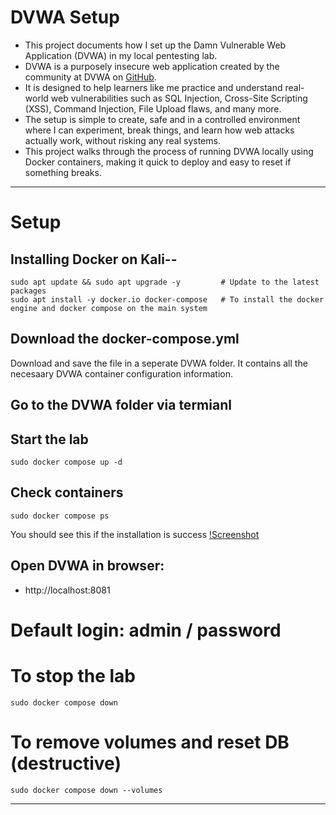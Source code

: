 # DVWA Setup
- This project documents how I set up the Damn Vulnerable Web Application (DVWA) in my local pentesting lab.
- DVWA is a purposely insecure web application created by the community at DVWA on [GitHub](https://github.com/digininja/DVWAhttps://github.com/digininja/DVWA).
-  It is designed to help learners like me practice and understand real-world web vulnerabilities such as SQL Injection, Cross-Site Scripting (XSS), Command Injection, File Upload flaws, and many more.
- The setup is simple to create, safe and in a controlled environment where I can experiment, break things, and learn how web attacks actually work, without risking any real systems.
- This project walks through the process of running DVWA locally using Docker containers, making it quick to deploy and easy to reset if something breaks.

---
# Setup
## Installing Docker on Kali--  
```
sudo apt update && sudo apt upgrade -y         # Update to the latest packages 
sudo apt install -y docker.io docker-compose   # To install the docker engine and docker compose on the main system
```
## Download the docker-compose.yml 
Download and save the file in a seperate DVWA folder. It contains all the necesaary DVWA container configuration information.

## Go to the DVWA folder via termianl

## Start the lab 
```
sudo docker compose up -d
```
## Check containers
```
sudo docker compose ps 
```

You should see this if the installation is success
[!Screenshot](https://github.com/Chief-Ethical-Programmer/Cybersecurity-Portfolio/blob/main/Lab-Setups/DVWA/SC.png)

## Open DVWA in browser:
- http://localhost:8081
# Default login: admin / password

# To stop the lab
```
sudo docker compose down
```
# To remove volumes and reset DB (destructive)
```
sudo docker compose down --volumes
```

---



